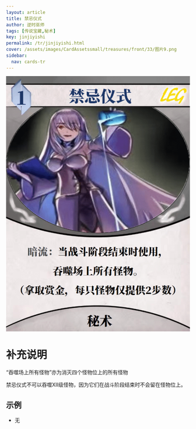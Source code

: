 ```yaml
---
layout: article
title: 禁忌仪式
author: 逆时巫师
tags: [传说宝藏,秘术]
key: jinjiyishi
permalink: /tr/jinjiyishi.html
cover: /assets/images/CardAssetssmall/treasures/front/33/图片9.png
sidebar:
  nav: cards-tr
---
```

![](/assets/images/CardAssets/treasures/front/33/图片9.png)

# 补充说明
“吞噬场上所有怪物”亦为消灭四个怪物位上的所有怪物

禁忌仪式不可以吞噬XII级怪物，因为它们在战斗阶段结束时不会留在怪物位上。


## 示例
* 无